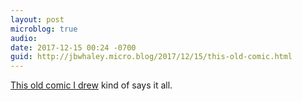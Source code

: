 ```yaml
---
layout: post
microblog: true
audio: 
date: 2017-12-15 00:24 -0700
guid: http://jbwhaley.micro.blog/2017/12/15/this-old-comic.html
---
```

[This old comic I drew](http://remybrickhead.com/post/105976547085/256-santa) kind of says it all.
